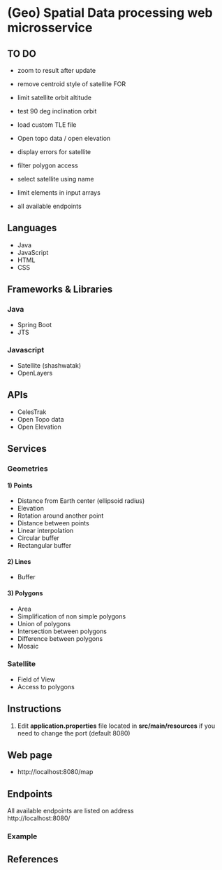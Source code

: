 # (Geo) Spatial Data processing web microsservice

## TO DO

- zoom to result after update
- remove centroid style of satellite FOR
- limit satellite orbit altitude
- test 90 deg inclination orbit
- load custom TLE file
- Open topo data / open elevation
- display errors for satellite

- filter polygon access
- select satellite using name
- limit elements in input arrays
- all available endpoints

## Languages

* Java
* JavaScript
* HTML
* CSS

## Frameworks & Libraries

### Java

* Spring Boot
* JTS

### Javascript

* Satellite (shashwatak)
* OpenLayers

## APIs

* CelesTrak
* Open Topo data
* Open Elevation

## Services

### Geometries

#### 1) Points

* Distance from Earth center (ellipsoid radius)
* Elevation
* Rotation around another point
* Distance between points
* Linear interpolation
* Circular buffer
* Rectangular buffer

#### 2) Lines

* Buffer

#### 3) Polygons

* Area
* Simplification of non simple polygons
* Union of polygons
* Intersection between polygons
* Difference between polygons
* Mosaic

### Satellite

* Field of View
* Access to polygons

## Instructions

1) Edit **application.properties** file located in **src/main/resources** if you need to change the port (default 8080)

## Web page

* http://localhost:8080/map

## Endpoints

All available endpoints are listed on address  
http://localhost:8080/

### Example


## References
